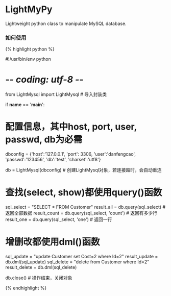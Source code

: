 # LightMyPy
Lightweight python class to manipulate MySQL database.

### 如何使用

{% highlight python %}

#!/usr/bin/env python
# -*- coding: utf-8 -*-

from LightMysql import LightMysql # 导入封装类

if __name__ == '__main__':

# 配置信息，其中host, port, user, passwd, db为必需
dbconfig = {'host':'127.0.0.1',
'port': 3306,
'user':'danfengcao',
'passwd':'123456',
'db':'test',
'charset':'utf8'}

db = LightMysql(dbconfig) # 创建LightMysql对象，若连接超时，会自动重连

# 查找(select, show)都使用query()函数
sql_select = "SELECT * FROM Customer"
result_all = db.query(sql_select) # 返回全部数据
result_count = db.query(sql_select, 'count') # 返回有多少行
result_one = db.query(sql_select, 'one') # 返回一行

# 增删改都使用dml()函数
sql_update = "update Customer set Cost=2 where Id=2"
result_update = db.dml(sql_update)
sql_delete = "delete from Customer where Id=2"
result_delete = db.dml(sql_delete)

db.close() # 操作结束，关闭对象

{% endhighlight %}
